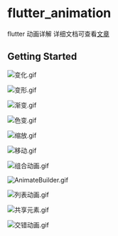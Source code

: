 # flutter_animation

flutter 动画详解
详细文档可查看[文章](https://juejin.im/post/5d75bd35f265da039b24bf8e)

## Getting Started

![变化.gif](https://user-gold-cdn.xitu.io/2019/9/9/16d13eb5760618e9?w=242&h=500&f=gif&s=1291188)

![变形.gif](https://user-gold-cdn.xitu.io/2019/9/9/16d13eb5737b4a5d?w=720&h=1488&f=gif&s=969418)

![渐变.gif](https://user-gold-cdn.xitu.io/2019/9/9/16d13eb581c61c91?w=720&h=1488&f=gif&s=1344369)

![色变.gif](https://user-gold-cdn.xitu.io/2019/9/9/16d13eb576714adb?w=720&h=1488&f=gif&s=1288063)

![缩放.gif](https://user-gold-cdn.xitu.io/2019/9/9/16d13eb56d1ca08b?w=720&h=1488&f=gif&s=775414)

![移动.gif](https://user-gold-cdn.xitu.io/2019/9/9/16d13eb5726ef145?w=720&h=1488&f=gif&s=702158)

![组合动画.gif](https://user-gold-cdn.xitu.io/2019/9/9/16d13eb5a3d6c4af?w=720&h=1488&f=gif&s=2425788)

![AnimateBuilder.gif](https://user-gold-cdn.xitu.io/2019/9/9/16d13eb5a50824c9?w=720&h=1488&f=gif&s=4092862)

![列表动画.gif](https://user-gold-cdn.xitu.io/2019/9/9/16d13eb5aa10b6da?w=720&h=1488&f=gif&s=1032261)

![共享元素.gif](https://user-gold-cdn.xitu.io/2019/9/9/16d13eb5cac32daf?w=242&h=500&f=gif&s=931229)

![交错动画.gif](https://user-gold-cdn.xitu.io/2019/9/9/16d13eb5b0b3edbf?w=720&h=1488&f=gif&s=1235116)
